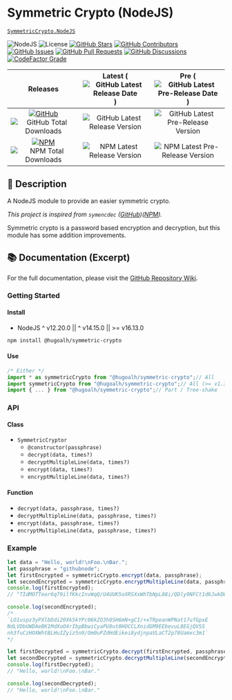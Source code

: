 # Symmetric Crypto (NodeJS)

[`SymmetricCrypto.NodeJS`](https://github.com/hugoalh-studio/symmetric-crypto-nodejs)

![NodeJS](https://img.shields.io/badge/NodeJS-339933?logo=nodedotjs&logoColor=ffffff&style=flat-square "NodeJS")
![License](https://img.shields.io/static/v1?label=License&message=MIT&style=flat-square "License")
[![GitHub Stars](https://img.shields.io/github/stars/hugoalh-studio/symmetric-crypto-nodejs?label=Stars&logo=github&logoColor=ffffff&style=flat-square "GitHub Stars")](https://github.com/hugoalh-studio/symmetric-crypto-nodejs/stargazers)
[![GitHub Contributors](https://img.shields.io/github/contributors/hugoalh-studio/symmetric-crypto-nodejs?label=Contributors&logo=github&logoColor=ffffff&style=flat-square "GitHub Contributors")](https://github.com/hugoalh-studio/symmetric-crypto-nodejs/graphs/contributors)
[![GitHub Issues](https://img.shields.io/github/issues-raw/hugoalh-studio/symmetric-crypto-nodejs?label=Issues&logo=github&logoColor=ffffff&style=flat-square "GitHub Issues")](https://github.com/hugoalh-studio/symmetric-crypto-nodejs/issues)
[![GitHub Pull Requests](https://img.shields.io/github/issues-pr-raw/hugoalh-studio/symmetric-crypto-nodejs?label=Pull%20Requests&logo=github&logoColor=ffffff&style=flat-square "GitHub Pull Requests")](https://github.com/hugoalh-studio/symmetric-crypto-nodejs/pulls)
[![GitHub Discussions](https://img.shields.io/github/discussions/hugoalh-studio/symmetric-crypto-nodejs?label=Discussions&logo=github&logoColor=ffffff&style=flat-square "GitHub Discussions")](https://github.com/hugoalh-studio/symmetric-crypto-nodejs/discussions)
[![CodeFactor Grade](https://img.shields.io/codefactor/grade/github/hugoalh-studio/symmetric-crypto-nodejs?label=Grade&logo=codefactor&logoColor=ffffff&style=flat-square "CodeFactor Grade")](https://www.codefactor.io/repository/github/hugoalh-studio/symmetric-crypto-nodejs)

| **Releases** | **Latest** (![GitHub Latest Release Date](https://img.shields.io/github/release-date/hugoalh-studio/symmetric-crypto-nodejs?label=&style=flat-square "GitHub Latest Release Date")) | **Pre** (![GitHub Latest Pre-Release Date](https://img.shields.io/github/release-date-pre/hugoalh-studio/symmetric-crypto-nodejs?label=&style=flat-square "GitHub Latest Pre-Release Date")) |
|:-:|:-:|:-:|
| [![GitHub](https://img.shields.io/badge/GitHub-181717?logo=github&logoColor=ffffff&style=flat-square "GitHub")](https://github.com/hugoalh-studio/symmetric-crypto-nodejs/releases) ![GitHub Total Downloads](https://img.shields.io/github/downloads/hugoalh-studio/symmetric-crypto-nodejs/total?label=&style=flat-square "GitHub Total Downloads") | ![GitHub Latest Release Version](https://img.shields.io/github/release/hugoalh-studio/symmetric-crypto-nodejs?sort=semver&label=&style=flat-square "GitHub Latest Release Version") | ![GitHub Latest Pre-Release Version](https://img.shields.io/github/release/hugoalh-studio/symmetric-crypto-nodejs?include_prereleases&sort=semver&label=&style=flat-square "GitHub Latest Pre-Release Version") |
| [![NPM](https://img.shields.io/badge/NPM-CB3837?logo=npm&logoColor=ffffff&style=flat-square "NPM")](https://www.npmjs.com/package/@hugoalh/symmetric-crypto) ![NPM Total Downloads](https://img.shields.io/npm/dt/@hugoalh/symmetric-crypto?label=&style=flat-square "NPM Total Downloads") | ![NPM Latest Release Version](https://img.shields.io/npm/v/@hugoalh/symmetric-crypto/latest?label=&style=flat-square "NPM Latest Release Version") | ![NPM Latest Pre-Release Version](https://img.shields.io/npm/v/@hugoalh/symmetric-crypto/pre?label=&style=flat-square "NPM Latest Pre-Release Version") |

## 📝 Description

A NodeJS module to provide an easier symmetric crypto.

*This project is inspired from `symencdec` ([GitHub](https://github.com/nire0510/symencdec))([NPM](https://www.npmjs.com/package/symencdec)).*

Symmetric crypto is a password based encryption and decryption, but this module has some addition improvements.

## 📚 Documentation (Excerpt)

For the full documentation, please visit the [GitHub Repository Wiki](https://github.com/hugoalh-studio/symmetric-crypto-nodejs/wiki).

### Getting Started

#### Install

- NodeJS ^ v12.20.0 || ^ v14.15.0 || >= v16.13.0

```sh
npm install @hugoalh/symmetric-crypto
```

#### Use

```js
/* Either */
import * as symmetricCrypto from "@hugoalh/symmetric-crypto";// All
import symmetricCrypto from "@hugoalh/symmetric-crypto";// All (>= v1.3.1)
import { ... } from "@hugoalh/symmetric-crypto";// Part / Tree-shake
```

### API

#### Class

- `SymmetricCryptor`
  - `@constructor(passphrase)`
  - `decrypt(data, times?)`
  - `decryptMultipleLine(data, times?)`
  - `encrypt(data, times?)`
  - `encryptMultipleLine(data, times?)`

#### Function

- `decrypt(data, passphrase, times?)`
- `decryptMultipleLine(data, passphrase, times?)`
- `encrypt(data, passphrase, times?)`
- `encryptMultipleLine(data, passphrase, times?)`

### Example

```js
let data = "Hello, world!\nFoo.\nBar.";
let passphrase = "githubnode";
let firstEncrypted = symmetricCrypto.encrypt(data, passphrase);
let secondEncrypted = symmetricCrypto.encryptMultipleLine(data, passphrase);
console.log(firstEncrypted);
// "TIdMOTTeor6q79ilfKkcInvWqQ/U4UUK5oXRSXxWhTbNpL88i/QDly9NFCt1d6JwkDWJ0nkLGKwsWbcA6tM2yg=="

console.log(secondEncrypted);
/*
`LO1uspz3yPXlbDdi20Xk5kYPc06kZO3h0SH6mN+gCI/+xTRpeanWPNat17ufGpxE
NdLVDbUWDAeBK1MdXoO4rIbpBbwiCyaPU0ut8HOCCLXnidGM9EEbevuL8EGjQVSS
nh3fuCzHOXWhtBLHuIZyiz5n9/Om0uPZdHdEikei8ydjnpaVLaCT2p78Uamxc3m1`
*/

let firstDecrypted = symmetricCrypto.decrypt(firstEncrypted, passphrase);
let secondDecrypted = symmetricCrypto.decryptMultipleLine(secondEncrypted, passphrase);
console.log(firstDecrypted);
// "Hello, world!\nFoo.\nBar."

console.log(secondDecrypted);
// "Hello, world!\nFoo.\nBar."
```
